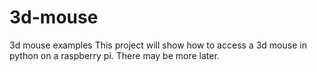 # 3d-mouse
3d mouse examples
This project will show how to access a 3d mouse in python on a raspberry pi.  There may be more later.
